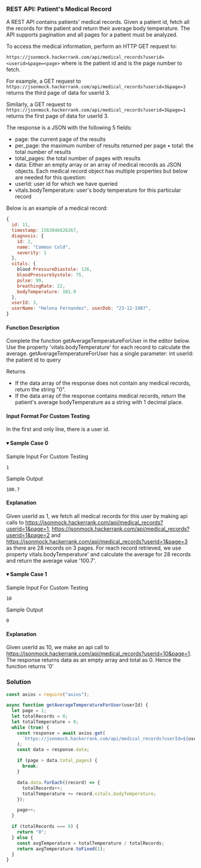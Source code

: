 ### REST API: Patient's Medical Record

A REST API contains patients' medical records. Given a patient id, fetch all the records for the patient and return their average body temperature. The API supports pagination and all pages for a patient must be analyzed.

To access the medical information, perform an HTTP GET request to:

`https://jsonmock.hackerrank.com/api/medical_records?userid=<userid>&page=<page>` where <userid> is the patient id and <page> is the page number to fetch.

For example, a GET request to `https://jsonmock.hackerrank.com/api/medical_records?userid=3&page=3` returns the third page of data for userId 3.

Similarly, a GET request to `https://jsonmock.hackerrank.com/api/medical_records?userid=3&page=1` returns the first page of data for userId 3.

The response is a JSON with the following 5 fields:

- page: the current page of the results
- per_page: the maximum number of results returned per page • total: the total number of results
- total_pages: the total number of pages with results
- data: Either an empty array or an array of medical records as JSON objects. Each medical record object has multiple properties but below are needed for this question:
- userId: user id for which we have queried
- vitals.bodyTemperature: user's body temperature for this particular record

Below is an example of a medical record:

```js
{
  id: 11,
  timestamp: 1563846626267,
  diagnosis: {
    id: 2,
    name: "Common Cold",
    severity: 1
  },
  vitals: {
    blood PressureDiastole: 126,
    bloodPressureSystole: 75,
    pulse: 99,
    breathingRate: 22,
    bodyTemperature: 101.9
  },
  userId: 3,
  userName: "Helena Fernandez", userDob: "23-12-1987",
}
```

#### Function Description

Complete the function getAverageTemperatureForUser in the editor below. Use the property 'vitals.bodyTemperature' for each record to calculate the average.
getAverageTemperatureForUser has a single parameter: int userId: the patient id to query

Returns

- If the data array of the response does not contain any medical records, return the string "0".
- If the data array of the response contains medical records, return the patient's average bodyTemperature as a string with 1 decimal place.

#### Input Format For Custom Testing

In the first and only line, there is a user id.

#### ▾ Sample Case 0

Sample Input For Custom Testing

```
1
```

Sample Output

```
100.7
```

#### Explanation

Given userId as 1, we fetch all medical records for this user by making api calls to
https://jsonmock.hackerrank.com/api/medical_records?userid=1&page=1,
https://jsonmock.hackerrank.com/api/medical_records?userid=1&page=2 and
https://jsonmock.hackerrank.com/api/medical_records?userid=1&page=3 as there are 28 records on 3 pages. For reach record retrieved, we use property vitals.bodyTemperature' and calculate the average for 28 records and return the average value '100.7'.

#### ▾ Sample Case 1

Sample Input For Custom Testing

```
10
```

Sample Output

```
0
```

#### Explanation

Given userId as 10, we make an api call to
https://jsonmock.hackerrank.com/api/medical_records?userid=10&page=1. The response returns data as an empty array and total as 0. Hence the function returns '0'

### Solution

```js
const axios = require("axios");

async function getAverageTemperatureForUser(userId) {
  let page = 1;
  let totalRecords = 0;
  let totalTemperature = 0;
  while (true) {
    const response = await axios.get(
      `https://jsonmock.hackerrank.com/api/medical_records?userId=${userId}&page=${page}`
    );
    const data = response.data;

    if (page > data.total_pages) {
      break;
    }

    data.data.forEach((record) => {
      totalRecords++;
      totalTemperature += record.vitals.bodyTemperature;
    });

    page++;
  }

  if (totalRecords === 0) {
    return "0";
  } else {
    const avgTemperature = totalTemperature / totalRecords;
    return avgTemperature.toFixed(1);
  }
}
```
